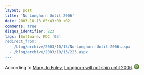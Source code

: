 ```yaml
---
layout: post
title: 'No Longhorn Until 2006'
date: 2003-10-13 05:43:00 +02
comments: true
disqus_identifier: 223
tags: [Software, PDC '03]
redirect_from:
  - /blog/archive/2003/10/13/No-Longhorn-Until-2006.aspx
  - /blog/archive/2003/10/13/223.aspx
---
```


According to [Mary Jo Foley](http://www.microsoft-watch.com/category2/0,4251,747660,00.asp), [Longhorn will not ship until 2006](http://www.microsoft-watch.com/article2/0,4248,1332766,00.asp). ![Unsure](/files/archive/smiley_squeamish.gif)
